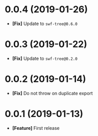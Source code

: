 # 0.0.4 (2019-01-26)

- **[Fix]** Update to `swf-tree@0.6.0`

# 0.0.3 (2019-01-22)

- **[Fix]** Update to `swf-tree@0.2.0`

# 0.0.2 (2019-01-14)

- **[Fix]** Do not throw on duplicate export

# 0.0.1 (2019-01-13)

- **[Feature]** First release
